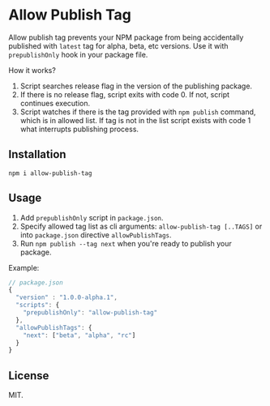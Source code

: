 # Allow Publish Tag

Allow publish tag prevents your NPM package from being accidentally
published with `latest` tag for alpha, beta, etc versions. Use it with
`prepublishOnly` hook in your package file.

How it works?

1. Script searches release flag in the version of the publishing package.
2. If there is no release flag, script exits with code 0. If not, script
  continues execution.
3. Script watches if there is the tag provided with `npm publish` command, which
   is in allowed list. If tag is not in the list script exists with code 1 what
   interrupts publishing process.

## Installation

```
npm i allow-publish-tag
```

## Usage

1. Add `prepublishOnly` script in `package.json`.
2. Specify allowed tag list as cli arguments: `allow-publish-tag [..TAGS]` or into `package.json` directive `allowPublishTags`.
3. Run `npm publish --tag next` when you're ready to publish your package.

Example:
```js
// package.json
{
  "version" : "1.0.0-alpha.1",
  "scripts": {
    "prepublishOnly": "allow-publish-tag"
  },
  "allowPublishTags": {
    "next": ["beta", "alpha", "rc"]
  }
}
```

## License

MIT.
